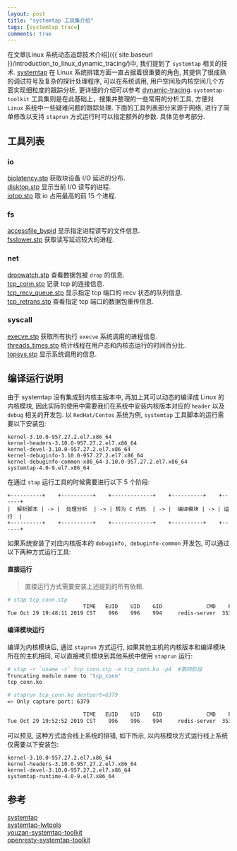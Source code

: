 ```yaml
---
layout: post
title: "systemtap 工具集介绍"
tags: [systemtap trace]
comments: true
---
```


在文章[Linux 系统动态追踪技术介绍]({{ site.baseurl }}/introduction_to_linux_dynamic_tracing/)中, 我们提到了 `systemtap` 相关的技术. [systemtap](https://sourceware.org/systemtap/) 在 Linux 系统排错方面一直占据着很重要的角色, 其提供了很成熟的调试符号及复杂的探针处理程序, 可以在系统调用, 用户空间及内核空间几个方面实现细粒度的跟踪分析, 更详细的介绍可以参考 [dynamic-tracing](https://openresty.org/posts/dynamic-tracing/). `systemtap-toolkit` 工具集则是在此基础上，搜集并整理的一些常用的分析工具, 方便对 `Linux` 系统中一些疑难问题的跟踪处理. 下面的工具列表部分来源于网络, 进行了简单修改以支持 `staprun` 方式运行时可以指定额外的参数. 具体见参考部分.


## 工具列表

### io

[biolatency.stp](https://github.com/arstercz/systemtap-toolkit/blob/main/doc/biolatency.md) 获取块设备 I/O 延迟的分布.  
[disktop.stp](https://github.com/arstercz/systemtap-toolkit/blob/main/doc/disktop.md) 显示当前 I/O 读写的进程.  
[iotop.stp](https://github.com/arstercz/systemtap-toolkit/blob/main/doc/iotop.md) 取 io 占用最高的前 15 个进程.  

### fs

[accessfile_bypid](https://github.com/arstercz/systemtap-toolkit/blob/main/doc/accessfile_bypid.md) 显示指定进程读写的文件信息.  
[fsslower.stp](https://github.com/arstercz/systemtap-toolkit/blob/main/doc/fsslower.md) 获取读写延迟较大的进程.  


### net

[dropwatch.stp](https://github.com/arstercz/systemtap-toolkit/blob/main/doc/dropwatch.md) 查看数据包被 `drop` 的信息.  
[tcp_conn.stp](https://github.com/arstercz/systemtap-toolkit/blob/main/doc/tcp_conn.md) 记录 tcp 的连接信息.  
[tcp_recv_queue.stp](https://github.com/arstercz/systemtap-toolkit/blob/main/doc/tcp_recv_queue.md) 显示指定 tcp 端口的 recv 状态的队列信息.  
[tcp_retrans.stp](https://github.com/arstercz/systemtap-toolkit/blob/main/doc/tcp_retrans.md) 查看指定 tcp 端口的数据包重传信息.  

### syscall

[execve.stp](https://github.com/arstercz/systemtap-toolkit/blob/main/doc/execve.md) 获取所有执行 `execve` 系统调用的进程信息.  
[threads_times.stp](https://github.com/arstercz/systemtap-toolkit/blob/main/doc/threads_times.md) 统计线程在用户态和内核态运行的时间百分比.  
[topsys.stp](https://github.com/arstercz/systemtap-toolkit/blob/main/doc/topsys.md) 显示系统调用的信息.  

## 编译运行说明

由于 systemtap 没有集成到内核主版本中, 再加上其可以动态的编译成 Linux 的内核模块, 因此实际的使用中需要我们在系统中安装内核版本对应的 `header` 以及 `debug` 相关的开发包. 以 `RedHat/Centos` 系统为例, `systemtap` 工具脚本的运行需要以下安装包:
```
kernel-3.10.0-957.27.2.el7.x86_64
kernel-headers-3.10.0-957.27.2.el7.x86_64
kernel-devel-3.10.0-957.27.2.el7.x86_64
kernel-debuginfo-3.10.0-957.27.2.el7.x86_64
kernel-debuginfo-common-x86_64-3.10.0-957.27.2.el7.x86_64
systemtap-4.0-9.el7.x86_64
```

在通过 `stap` 运行工具的时候需要进行以下 5 个阶段:
```
+----------+    +----------+    +-------------+    +----------+    +------+
|  解析脚本 | -> |  处理分析  | -> | 转为 C 代码  | -> |  编译模块 | -> | 运行  |
+----------+    +----------+    +-------------+    +----------+    +------+
```


如果系统安装了对应内核版本的 `debuginfo, debuginfo-common` 开发包, 可以通过以下两种方式运行工具:

#### 直接运行

> 直接运行方式需要安装上述提到的所有依赖.

```bash
# stap tcp_conn.stp
                        TIME   EUID    UID    GID              CMD    PID   PORT                            IP_SOURCE
Tue Oct 29 19:48:11 2019 CST    996    996    994     redis-server  35307   6379                            10.1.1.19
```
#### 编译模块运行

编译为内核模块后, 通过 `staprun` 方式运行, 如果其他主机的内核版本和编译模块所在的主机相同, 可以直接拷贝模块到其他系统中使用 `staprun` 运行:
```bash
# stap -r `uname -r` tcp_conn.stp -m tcp_conn.ko -p4  #第四阶段
Truncating module name to 'tcp_conn'
tcp_conn.ko

# staprun tcp_conn.ko destport=6379
=> Only capture port: 6379

                        TIME   EUID    UID    GID              CMD    PID   PORT                            IP_SOURCE
Tue Oct 29 19:52:52 2019 CST    996    996    994     redis-server  35307   6379                            10.1.1.19
```

可以预见, 这种方式适合线上系统的排错, 如下所示, 以内核模块方式运行线上系统仅需要以下安装包:
```
kernel-3.10.0-957.27.2.el7.x86_64
kernel-headers-3.10.0-957.27.2.el7.x86_64
kernel-devel-3.10.0-957.27.2.el7.x86_64
systemtap-runtime-4.0-9.el7.x86_64
```

## 参考

[systemtap](https://sourceware.org/systemtap/)  
[systemtap-lwtools](https://github.com/brendangregg/systemtap-lwtools)  
[youzan-systemtap-toolkit](https://github.com/youzan/systemtap-toolkit/)  
[openresty-systemtap-toolkit](https://github.com/openresty/openresty-systemtap-toolkit)  

